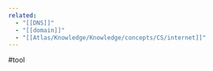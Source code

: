 ```yaml
---
related:
  - "[[DNS]]"
  - "[[domain]]"
  - "[[Atlas/Knowledge/Knowledge/concepts/CS/internet]]"
---
```

#tool
